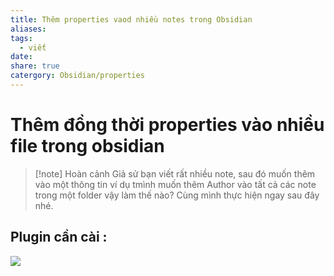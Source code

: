 ```yaml
---
title: Thêm properties vaod nhiều notes trong Obsidian
aliases: 
tags:
  - viết
date: 
share: true
catergory: Obsidian/properties
---
```


#  Thêm đồng thời properties vào nhiều file trong obsidian
> [!note] Hoàn cảnh
> Giả sử bạn viết rất nhiều note, sau đó muốn thêm vào một thông tin ví dụ tmình muốn thêm Author vào tất cả các note trong một folder vậy làm thế nào?
> Cùng mình thực hiện ngay sau đây nhé.

## Plugin cần cài : 
![](https://i.imgur.com/Ow9TjGN.png)
